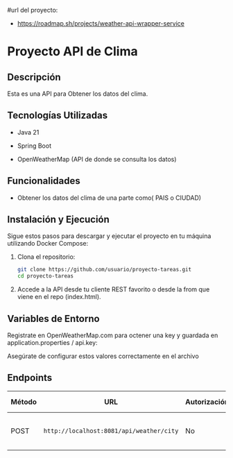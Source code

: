 #url del proyecto:

- https://roadmap.sh/projects/weather-api-wrapper-service
  
# Proyecto API de Clima

## Descripción

Esta es una API para Obtener los datos del clima.

## Tecnologías Utilizadas

- Java 21
- Spring Boot

- OpenWeatherMap (API de donde se consulta los datos)

## Funcionalidades

- Obtener los datos del clima de una parte como( PAIS o CIUDAD)
  



## Instalación y Ejecución

Sigue estos pasos para descargar y ejecutar el proyecto en tu máquina utilizando Docker Compose:

1. Clona el repositorio:

    ```bash
    git clone https://github.com/usuario/proyecto-tareas.git
    cd proyecto-tareas
    ```

3. Accede a la API desde tu cliente REST favorito o desde la from que viene en el repo (index.html).

## Variables de Entorno

Registrate en  OpenWeatherMap.com para octener una key y guardada en application.properties / api.key:

Asegúrate de configurar estos valores correctamente en el archivo

## Endpoints

| Método | URL                                          | Autorización | Body (JSON)                               |
|--------|----------------------------------------------|--------------|-------------------------------------------|
| POST   | `http://localhost:8081/api/weather/city`     | No           | `{ "city": "Santo Domingo" }`             |



